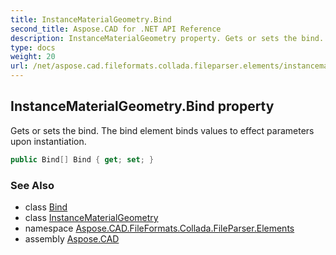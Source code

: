 ```yaml
---
title: InstanceMaterialGeometry.Bind
second_title: Aspose.CAD for .NET API Reference
description: InstanceMaterialGeometry property. Gets or sets the bind. The bind element binds values to effect parameters upon instantiation
type: docs
weight: 20
url: /net/aspose.cad.fileformats.collada.fileparser.elements/instancematerialgeometry/bind/
---
```

## InstanceMaterialGeometry.Bind property

Gets or sets the bind. The bind element binds values to effect parameters upon instantiation.

```csharp
public Bind[] Bind { get; set; }
```

### See Also

* class [Bind](../../bind/)
* class [InstanceMaterialGeometry](../)
* namespace [Aspose.CAD.FileFormats.Collada.FileParser.Elements](../../instancematerialgeometry/)
* assembly [Aspose.CAD](../../../)


